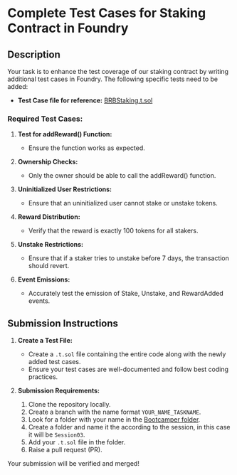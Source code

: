 # Complete Test Cases for Staking Contract in Foundry

## Description

Your task is to enhance the test coverage of our staking contract by writing additional test cases in Foundry. The following specific tests need to be added:

- **Test Case file for reference:** [BRBStaking.t.sol](https://github.com/push-protocol/BRB-Bootcamp/blob/main/Assignments/Session3/BRB_Staking_Contract/test/BRBStaking.t.sol)

### Required Test Cases:

1. **Test for addReward() Function:**
   - Ensure the function works as expected.

2. **Ownership Checks:**
   - Only the owner should be able to call the addReward() function.

3. **Uninitialized User Restrictions:**
   - Ensure that an uninitialized user cannot stake or unstake tokens.

4. **Reward Distribution:**
   - Verify that the reward is exactly 100 tokens for all stakers.

5. **Unstake Restrictions:**
   - Ensure that if a staker tries to unstake before 7 days, the transaction should revert.

6. **Event Emissions:**
   - Accurately test the emission of Stake, Unstake, and RewardAdded events.

## Submission Instructions

1. **Create a Test File:**
   - Create a `.t.sol` file containing the entire code along with the newly added test cases.
   - Ensure your test cases are well-documented and follow best coding practices.

2. **Submission Requirements:**
   1. Clone the repository locally.
   2. Create a branch with the name format `YOUR_NAME_TASKNAME`.
   3. Look for a folder with your name in the [Bootcamper folder](../../Bootcampers/).
   4. Create a folder and name it the according to the session, in this case it will be `Session03`.
   5. Add your `.t.sol` file in the folder.
   6. Raise a pull request (PR).

Your submission will be verified and merged!
